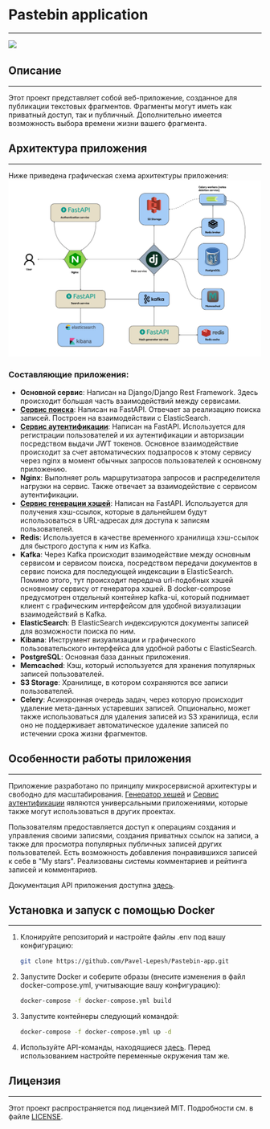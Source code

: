 # Pastebin application
___
<a href="https://www.postman.com/pavellepesh/workspace/pastebin/collection/26749338-970d2184-c825-4347-a8fe-32fa70906536"><img src="https://img.shields.io/badge/Postman-pastebin collection-orange"></a>

## Описание 
___
Этот проект представляет собой веб-приложение, созданное для публикации текстовых фрагментов. Фрагменты могут иметь как приватный доступ, так и публичный. Дополнительно имеется возможность выбора времени жизни вашего фрагмента.

## Архитектура приложения
___
Ниже приведена графическая схема архитектуры приложения:
![Схема архитектуры приложения](pastebin-scheme.jpg)

### Составляющие приложения:
* **Основной сервис**: Написан на Django/Django Rest Framework. Здесь происходит большая часть взаимодействий между сервисами.
* **[Сервис поиска](https://github.com/Pavel-Lepesh/Pastebin-search-service)**: Написан на FastAPI. Отвечает за реализацию поиска записей. Построен на взаимодействии с ElasticSearch.
* **[Сервис аутентификации](https://github.com/Pavel-Lepesh/Pastebin-authentication-service)**: Написан на FastAPI. Используется для регистрации пользователей и их аутентификации и авторизации посредством выдачи JWT токенов. Основное взаимодействие происходит за счет автоматических подзапросов к этому сервису через nginx в момент обычных запросов пользователей к основному приложению.
* **Nginx**: Выполняет роль маршрутизатора запросов и распределителя нагрузки на сервис. Также отвечает за взаимодействие с сервисом аутентификации.
* **[Сервис генерации хэшей](https://github.com/Pavel-Lepesh/Pastebin-hash-generator)**: Написан на FastAPI. Используется для получения хэш-ссылок, которые в дальнейшем будут использоваться в URL-адресах для доступа к записям пользователей.
* **Redis**: Используется в качестве временного хранилища хэш-ссылок для быстрого доступа к ним из Kafka.
* **Kafka**: Через Kafka происходит взаимодействие между основным сервисом и сервисом поиска, посредством передачи документов в сервис поиска для последующей индексации в ElasticSearch. Помимо этого, тут происходит передача url-подобных хэшей основному сервису от генератора хэшей. В docker-compose предусмотрен отдельный контейнер kafka-ui, который поднимает клиент с графическим интерфейсом для удобной визуализации взаимодействий в Kafka.
* **ElasticSearch**: В ElasticSearch индексируются документы записей для возможности поиска по ним.
* **Kibana**: Инструмент визуализации и графического пользовательского интерфейса для удобной работы с ElasticSearch.
* **PostgreSQL**: Основная база данных приложения.
* **Memcached**: Кэш, который используется для хранения популярных записей пользователей.
* **S3 Storage**: Хранилище, в котором сохраняются все записи пользователей.
* **Celery**: Асинхронная очередь задач, через которую происходит удаление мета-данных устаревших записей. Опционально, может также использоваться для удаления записей из S3 хранилища, если оно не поддерживает автоматическое удаление записей по истечении срока жизни фрагментов.

## Особенности работы приложения
___
Приложение разработано по принципу микросервисной архитектуры и свободно для масштабирования. [Генератор хешей](https://github.com/Pavel-Lepesh/Pastebin-hash-generator) и [Сервис аутентификации](https://github.com/Pavel-Lepesh/Pastebin-authentication-service) являются универсальными приложениями, которые также могут использоваться в других проектах.

Пользователям предоставляется доступ к операциям создания и управления своими записями, создания приватных ссылок на записи, а также для просмотра популярных публичных записей других пользователей. Есть возможность добавления понравившихся записей к себе в "My stars". Реализованы системы комментариев и рейтинга записей и комментариев.

Документация API приложения доступна [здесь](https://www.postman.com/pavellepesh/workspace/pastebin/collection/26749338-970d2184-c825-4347-a8fe-32fa70906536).

## Установка и запуск с помощью Docker
___
1. Клонируйте репозиторий и настройте файлы .env под вашу конфигурацию:
    ```bash
    git clone https://github.com/Pavel-Lepesh/Pastebin-app.git
    ```
2. Запустите Docker и соберите образы (внесите изменения в файл docker-compose.yml, учитывающие вашу конфигурацию):
    ```bash
    docker-compose -f docker-compose.yml build
    ```
3. Запустите контейнеры следующий командой:
    ```bash
    docker-compose -f docker-compose.yml up -d
    ```
4. Используйте API-команды, находящиеся  [здесь](https://www.postman.com/pavellepesh/workspace/pastebin/collection/26749338-970d2184-c825-4347-a8fe-32fa70906536). Перед использованием настройте переменные окружения там же.
## Лицензия
___
Этот проект распространяется под лицензией MIT. Подробности см. в файле [LICENSE](LICENSE).
